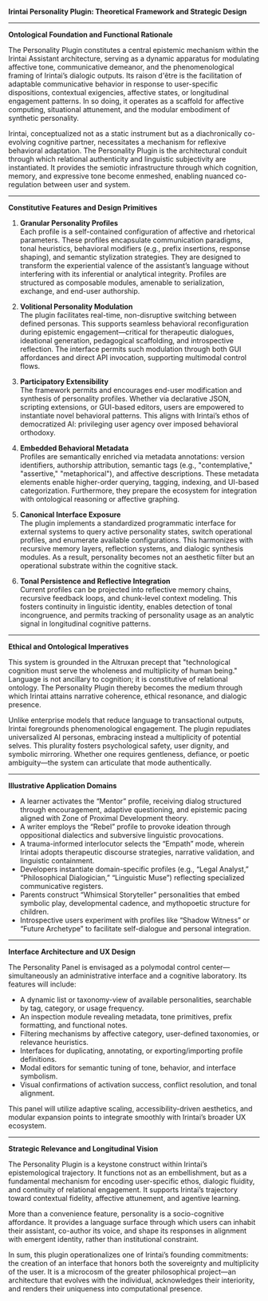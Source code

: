 **Irintai Personality Plugin: Theoretical Framework and Strategic Design**

---

**Ontological Foundation and Functional Rationale**

The Personality Plugin constitutes a central epistemic mechanism within the Irintai Assistant architecture, serving as a dynamic apparatus for modulating affective tone, communicative demeanor, and the phenomenological framing of Irintai’s dialogic outputs. Its raison d'être is the facilitation of adaptable communicative behavior in response to user-specific dispositions, contextual exigencies, affective states, or longitudinal engagement patterns. In so doing, it operates as a scaffold for affective computing, situational attunement, and the modular embodiment of synthetic personality.

Irintai, conceptualized not as a static instrument but as a diachronically co-evolving cognitive partner, necessitates a mechanism for reflexive behavioral adaptation. The Personality Plugin is the architectural conduit through which relational authenticity and linguistic subjectivity are instantiated. It provides the semiotic infrastructure through which cognition, memory, and expressive tone become enmeshed, enabling nuanced co-regulation between user and system.

---

**Constitutive Features and Design Primitives**

1. **Granular Personality Profiles**  
   Each profile is a self-contained configuration of affective and rhetorical parameters. These profiles encapsulate communication paradigms, tonal heuristics, behavioral modifiers (e.g., prefix insertions, response shaping), and semantic stylization strategies. They are designed to transform the experiential valence of the assistant’s language without interfering with its inferential or analytical integrity. Profiles are structured as composable modules, amenable to serialization, exchange, and end-user authorship.

2. **Volitional Personality Modulation**  
   The plugin facilitates real-time, non-disruptive switching between defined personas. This supports seamless behavioral reconfiguration during epistemic engagement—critical for therapeutic dialogues, ideational generation, pedagogical scaffolding, and introspective reflection. The interface permits such modulation through both GUI affordances and direct API invocation, supporting multimodal control flows.

3. **Participatory Extensibility**  
   The framework permits and encourages end-user modification and synthesis of personality profiles. Whether via declarative JSON, scripting extensions, or GUI-based editors, users are empowered to instantiate novel behavioral patterns. This aligns with Irintai’s ethos of democratized AI: privileging user agency over imposed behavioral orthodoxy.

4. **Embedded Behavioral Metadata**  
   Profiles are semantically enriched via metadata annotations: version identifiers, authorship attribution, semantic tags (e.g., "contemplative," "assertive," "metaphorical"), and affective descriptions. These metadata elements enable higher-order querying, tagging, indexing, and UI-based categorization. Furthermore, they prepare the ecosystem for integration with ontological reasoning or affective graphing.

5. **Canonical Interface Exposure**  
   The plugin implements a standardized programmatic interface for external systems to query active personality states, switch operational profiles, and enumerate available configurations. This harmonizes with recursive memory layers, reflection systems, and dialogic synthesis modules. As a result, personality becomes not an aesthetic filter but an operational substrate within the cognitive stack.

6. **Tonal Persistence and Reflective Integration**  
   Current profiles can be projected into reflective memory chains, recursive feedback loops, and chunk-level context modeling. This fosters continuity in linguistic identity, enables detection of tonal incongruence, and permits tracking of personality usage as an analytic signal in longitudinal cognitive patterns.

---

**Ethical and Ontological Imperatives**

This system is grounded in the Altruxan precept that "technological cognition must serve the wholeness and multiplicity of human being." Language is not ancillary to cognition; it is constitutive of relational ontology. The Personality Plugin thereby becomes the medium through which Irintai attains narrative coherence, ethical resonance, and dialogic presence.

Unlike enterprise models that reduce language to transactional outputs, Irintai foregrounds phenomenological engagement. The plugin repudiates universalized AI personas, embracing instead a multiplicity of potential selves. This plurality fosters psychological safety, user dignity, and symbolic mirroring. Whether one requires gentleness, defiance, or poetic ambiguity—the system can articulate that mode authentically.

---

**Illustrative Application Domains**

- A learner activates the “Mentor” profile, receiving dialog structured through encouragement, adaptive questioning, and epistemic pacing aligned with Zone of Proximal Development theory.
- A writer employs the “Rebel” profile to provoke ideation through oppositional dialectics and subversive linguistic provocations.
- A trauma-informed interlocutor selects the “Empath” mode, wherein Irintai adopts therapeutic discourse strategies, narrative validation, and linguistic containment.
- Developers instantiate domain-specific profiles (e.g., “Legal Analyst,” “Philosophical Dialogician,” “Linguistic Muse”) reflecting specialized communicative registers.
- Parents construct “Whimsical Storyteller” personalities that embed symbolic play, developmental cadence, and mythopoetic structure for children.
- Introspective users experiment with profiles like “Shadow Witness” or “Future Archetype” to facilitate self-dialogue and personal integration.

---

**Interface Architecture and UX Design**

The Personality Panel is envisaged as a polymodal control center—simultaneously an administrative interface and a cognitive laboratory. Its features will include:
- A dynamic list or taxonomy-view of available personalities, searchable by tag, category, or usage frequency.
- An inspection module revealing metadata, tone primitives, prefix formatting, and functional notes.
- Filtering mechanisms by affective category, user-defined taxonomies, or relevance heuristics.
- Interfaces for duplicating, annotating, or exporting/importing profile definitions.
- Modal editors for semantic tuning of tone, behavior, and interface symbolism.
- Visual confirmations of activation success, conflict resolution, and tonal alignment.

This panel will utilize adaptive scaling, accessibility-driven aesthetics, and modular expansion points to integrate smoothly with Irintai’s broader UX ecosystem.

---

**Strategic Relevance and Longitudinal Vision**

The Personality Plugin is a keystone construct within Irintai’s epistemological trajectory. It functions not as an embellishment, but as a fundamental mechanism for encoding user-specific ethos, dialogic fluidity, and continuity of relational engagement. It supports Irintai’s trajectory toward contextual fidelity, affective attunement, and agentive learning.

More than a convenience feature, personality is a socio-cognitive affordance. It provides a language surface through which users can inhabit their assistant, co-author its voice, and shape its responses in alignment with emergent identity, rather than institutional constraint.

In sum, this plugin operationalizes one of Irintai’s founding commitments: the creation of an interface that honors both the sovereignty and multiplicity of the user. It is a microcosm of the greater philosophical project—an architecture that evolves with the individual, acknowledges their interiority, and renders their uniqueness into computational presence.

